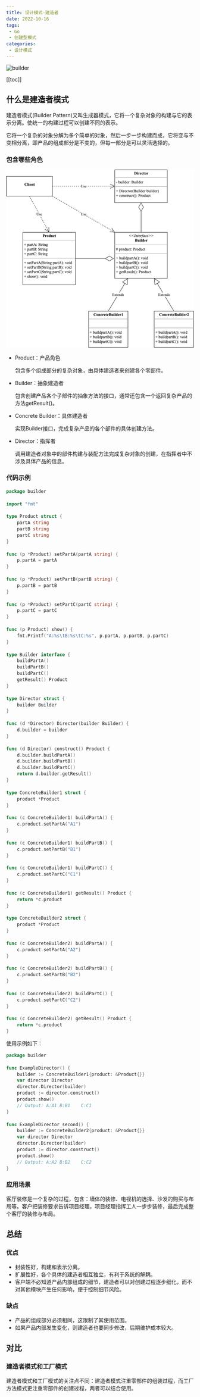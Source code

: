 ```yaml
---
title: 设计模式-建造者
date: 2022-10-16
tags:
 - Go
 - 创建型模式
categories:
 - 设计模式
---
```


![builder](https://refactoringguru.cn/images/patterns/content/builder/builder-zh-2x.png)

<!-- more -->

[[toc]]

## 什么是建造者模式

建造者模式(Builder Pattern)又叫生成器模式，它将一个复杂对象的构建与它的表示分离。使统一的构建过程可以创建不同的表示。

它将一个复杂的对象分解为多个简单的对象，然后一步一步构建而成，它将变与不变相分离，即产品的组成部分是不变的，但每一部分是可以灵活选择的。

### 包含哪些角色

![建造者模式](../images/builder.png)

- Product：产品角色

  包含多个组成部分的复杂对象，由具体建造者来创建各个零部件。

- Builder：抽象建造者

  包含创建产品各个子部件的抽象方法的接口，通常还包含一个返回复杂产品的方法getResult()。

- Concrete Builder：具体建造者

  实现Builder接口，完成复杂产品的各个部件的具体创建方法。

- Director：指挥者

  调用建造者对象中的部件构建与装配方法完成复杂对象的创建，在指挥者中不涉及具体产品的信息。

### 代码示例

```go
package builder

import "fmt"

type Product struct {
	partA string
	partB string
	partC string
}

func (p *Product) setPartA(partA string) {
	p.partA = partA
}

func (p *Product) setPartB(partB string) {
	p.partB = partB
}

func (p *Product) setPartC(partC string) {
	p.partC = partC
}

func (p Product) show() {
	fmt.Printf("A:%s\tB:%s\tC:%s", p.partA, p.partB, p.partC)
}

type Builder interface {
	buildPartA()
	buildPartB()
	buildPartC()
	getResult() Product
}

type Director struct {
	builder Builder
}

func (d *Director) Director(builder Builder) {
	d.builder = builder
}

func (d Director) construct() Product {
	d.builder.buildPartA()
	d.builder.buildPartB()
	d.builder.buildPartC()
	return d.builder.getResult()
}

type ConcreteBuilder1 struct {
	product *Product
}

func (c ConcreteBuilder1) buildPartA() {
	c.product.setPartA("A1")
}

func (c ConcreteBuilder1) buildPartB() {
	c.product.setPartB("B1")
}

func (c ConcreteBuilder1) buildPartC() {
	c.product.setPartC("C1")
}

func (c ConcreteBuilder1) getResult() Product {
	return *c.product
}

type ConcreteBuilder2 struct {
	product *Product
}

func (c ConcreteBuilder2) buildPartA() {
	c.product.setPartA("A2")
}

func (c ConcreteBuilder2) buildPartB() {
	c.product.setPartB("B2")
}

func (c ConcreteBuilder2) buildPartC() {
	c.product.setPartC("C2")
}

func (c ConcreteBuilder2) getResult() Product {
	return *c.product
}
```

使用示例如下：

```go
package builder

func ExampleDirector() {
	builder := ConcreteBuilder1{product: &Product{}}
	var director Director
	director.Director(builder)
	product := director.construct()
	product.show()
	// Output: A:A1	B:B1	C:C1
}

func ExampleDirector_second() {
	builder := ConcreteBuilder2{product: &Product{}}
	var director Director
	director.Director(builder)
	product := director.construct()
	product.show()
	// Output: A:A2	B:B2	C:C2
}
```

### 应用场景

客厅装修是一个复杂的过程，包含：墙体的装修、电视机的选择、沙发的购买与布局等。客户把装修要求告诉项目经理，项目经理指挥工人一步步装修，最后完成整个客厅的装修与布局。

## 总结

### 优点

- 封装性好，构建和表示分离。
- 扩展性好，各个具体的建造者相互独立，有利于系统的解耦。
- 客户端不必知道产品内部组成的细节，建造者可以对创建过程逐步细化，而不对其他模块产生任何影响，便于控制细节风险。

### 缺点

- 产品的组成部分必须相同，这限制了其使用范围。
- 如果产品内部发生变化，则建造者也要同步修改，后期维护成本较大。

## 对比

### 建造者模式和工厂模式

建造者模式和工厂模式的关注点不同：建造者模式注重零部件的组装过程，而工厂方法模式更注重零部件的创建过程，两者可以结合使用。
